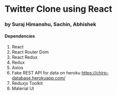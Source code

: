 # Twitter Clone using React
### by Suraj Himanshu, Sachin, Abhishek

#### Dependencies

1. React
2. React Router Dom
3. React Redux
4. Redux
5. Axios
6. Fake REST API for data on heroku https://chirp-database.herokuapp.com/
7. Reduxjs Toolkit
8. Material UI

